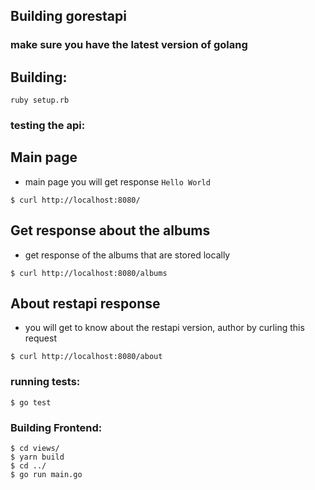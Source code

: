 ## Building gorestapi

### make sure you have the latest version of golang

## Building:
```
ruby setup.rb
```

### testing the api:

## Main page
- main page you will get response ```Hello World```
```
$ curl http://localhost:8080/
```


## Get response about the albums 
- get response of the albums that are stored locally
```
$ curl http://localhost:8080/albums
```

## About restapi response
- you will get to know about the restapi version, author by curling this request
```
$ curl http://localhost:8080/about
```

### running tests:
```
$ go test
```

### Building Frontend:
```
$ cd views/
$ yarn build
$ cd ../
$ go run main.go
```